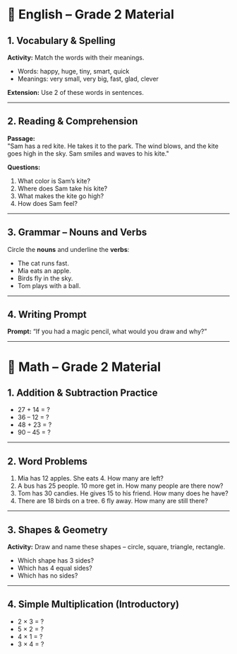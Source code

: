 # 📘 English – Grade 2 Material

## 1. Vocabulary & Spelling
**Activity:** Match the words with their meanings.  

- Words: happy, huge, tiny, smart, quick  
- Meanings: very small, very big, fast, glad, clever  

**Extension:** Use 2 of these words in sentences.

---

## 2. Reading & Comprehension  
**Passage:**  
"Sam has a red kite. He takes it to the park. The wind blows, and the kite goes high in the sky. Sam smiles and waves to his kite."  

**Questions:**  
1. What color is Sam’s kite?  
2. Where does Sam take his kite?  
3. What makes the kite go high?  
4. How does Sam feel?  

---

## 3. Grammar – Nouns and Verbs  
Circle the **nouns** and underline the **verbs**:  
- The cat runs fast.  
- Mia eats an apple.  
- Birds fly in the sky.  
- Tom plays with a ball.  

---

## 4. Writing Prompt  
**Prompt:** “If you had a magic pencil, what would you draw and why?”  

---

# 🔢 Math – Grade 2 Material

## 1. Addition & Subtraction Practice
- 27 + 14 = ?  
- 36 – 12 = ?  
- 48 + 23 = ?  
- 90 – 45 = ?  

---

## 2. Word Problems  
1. Mia has 12 apples. She eats 4. How many are left?  
2. A bus has 25 people. 10 more get in. How many people are there now?  
3. Tom has 30 candies. He gives 15 to his friend. How many does he have?  
4. There are 18 birds on a tree. 6 fly away. How many are still there?  

---

## 3. Shapes & Geometry  
**Activity:** Draw and name these shapes – circle, square, triangle, rectangle.  

- Which shape has 3 sides?  
- Which has 4 equal sides?  
- Which has no sides?  

---

## 4. Simple Multiplication (Introductory)  
- 2 × 3 = ?  
- 5 × 2 = ?  
- 4 × 1 = ?  
- 3 × 4 = ?  
